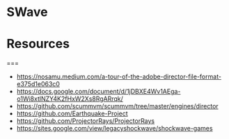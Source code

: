 SWave
===

# Resources
===
- https://nosamu.medium.com/a-tour-of-the-adobe-director-file-format-e375d1e063c0
- https://docs.google.com/document/d/1jDBXE4Wv1AEga-o1Wi8xtlNZY4K2fHxW2Xs8RgARrqk/
- https://github.com/scummvm/scummvm/tree/master/engines/director
- https://github.com/Earthquake-Project
- https://github.com/ProjectorRays/ProjectorRays
- https://sites.google.com/view/legacyshockwave/shockwave-games
